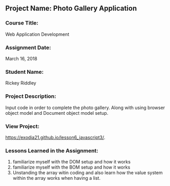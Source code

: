 ## Project Name:  Photo Gallery Application

### Course Title:
Web Application Development

### Assignment Date:  
March 16, 2018

### Student Name:  
Rickey Riddley

### Project Description:
Input code in order to complete the photo gallery. Along with using browser object model and Document object model setup. 

### View Project:
https://exodia21.github.io/lesson6_javascript3/.

### Lessons Learned in the Assignment:
1. familiarize myself with the DOM setup and how it works
2. familiarize myself with the BOM setup and how it works
3. Unstanding the array witin coding and also learn how the value system within the array works when having a list.
